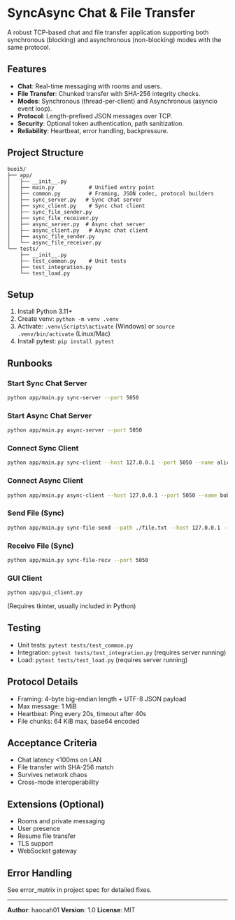 # SyncAsync Chat & File Transfer

A robust TCP-based chat and file transfer application supporting both synchronous (blocking) and asynchronous (non-blocking) modes with the same protocol.

## Features
- **Chat**: Real-time messaging with rooms and users.
- **File Transfer**: Chunked transfer with SHA-256 integrity checks.
- **Modes**: Synchronous (thread-per-client) and Asynchronous (asyncio event loop).
- **Protocol**: Length-prefixed JSON messages over TCP.
- **Security**: Optional token authentication, path sanitization.
- **Reliability**: Heartbeat, error handling, backpressure.

## Project Structure
```
buoi5/
├── app/
│   ├── __init__.py
│   ├── main.py           # Unified entry point
│   ├── common.py         # Framing, JSON codec, protocol builders
│   ├── sync_server.py   # Sync chat server
│   ├── sync_client.py    # Sync chat client
│   ├── sync_file_sender.py
│   ├── sync_file_receiver.py
│   ├── async_server.py  # Async chat server
│   ├── async_client.py   # Async chat client
│   ├── async_file_sender.py
│   └── async_file_receiver.py
└── tests/
    ├── __init__.py
    ├── test_common.py    # Unit tests
    ├── test_integration.py
    └── test_load.py
```

## Setup
1. Install Python 3.11+
2. Create venv: `python -m venv .venv`
3. Activate: `.venv\Scripts\activate` (Windows) or `source .venv/bin/activate` (Linux/Mac)
4. Install pytest: `pip install pytest`

## Runbooks

### Start Sync Chat Server
```bash
python app/main.py sync-server --port 5050
```

### Start Async Chat Server
```bash
python app/main.py async-server --port 5050
```

### Connect Sync Client
```bash
python app/main.py sync-client --host 127.0.0.1 --port 5050 --name alice
```

### Connect Async Client
```bash
python app/main.py async-client --host 127.0.0.1 --port 5050 --name bob
```

### Send File (Sync)
```bash
python app/main.py sync-file-send --path ./file.txt --host 127.0.0.1 --port 5050
```

### Receive File (Sync)
```bash
python app/main.py sync-file-recv --port 5050
```

### GUI Client
```bash
python app/gui_client.py
```
(Requires tkinter, usually included in Python)

## Testing
- Unit tests: `pytest tests/test_common.py`
- Integration: `pytest tests/test_integration.py` (requires server running)
- Load: `pytest tests/test_load.py` (requires server running)

## Protocol Details
- Framing: 4-byte big-endian length + UTF-8 JSON payload
- Max message: 1 MiB
- Heartbeat: Ping every 20s, timeout after 40s
- File chunks: 64 KiB max, base64 encoded

## Acceptance Criteria
- Chat latency <100ms on LAN
- File transfer with SHA-256 match
- Survives network chaos
- Cross-mode interoperability

## Extensions (Optional)
- Rooms and private messaging
- User presence
- Resume file transfer
- TLS support
- WebSocket gateway

## Error Handling
See error_matrix in project spec for detailed fixes.

---
**Author**: haooah01
**Version**: 1.0
**License**: MIT